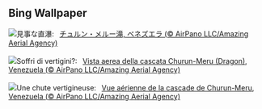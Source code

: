 ## Bing Wallpaper
![](https://www.bing.com/th?id=OHR.DragonWaterfall_JA-JP4588588498_UHD.jpg&w=1000)見事な直瀑:&nbsp;&ensp;[チュルン・メルー滝, ベネズエラ (© AirPano LLC/Amazing Aerial Agency)](https://www.bing.com/th?id=OHR.DragonWaterfall_JA-JP4588588498_UHD.jpg)
<br><br/>
![](https://www.bing.com/th?id=OHR.DragonWaterfall_IT-IT3577761002_UHD.jpg&w=1000)Soffri di vertigini?:&nbsp;&ensp;[Vista aerea della cascata Churun-Meru (Dragon), Venezuela (© AirPano LLC/Amazing Aerial Agency)](https://www.bing.com/th?id=OHR.DragonWaterfall_IT-IT3577761002_UHD.jpg)
<br><br/>
![](https://www.bing.com/th?id=OHR.DragonWaterfall_FR-FR6498141179_UHD.jpg&w=1000)Une chute vertigineuse:&nbsp;&ensp;[Vue aérienne de la cascade de Churun-Meru, Venezuela (© AirPano LLC/Amazing Aerial Agency)](https://www.bing.com/th?id=OHR.DragonWaterfall_FR-FR6498141179_UHD.jpg)
<br><br/>
